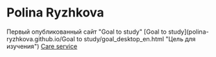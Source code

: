 # Polina Ryzhkova
Первый опубликованный сайт "Goal to study"
[Goal to study](polina-ryzhkova.github.io/Goal to study/goal_desktop_en.html "Цель для изучения")
[Care service](https://polina-ryzhkova.github.io/Care%20service/Care%20service.html "Служба заботы")
